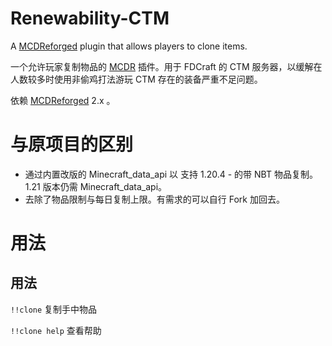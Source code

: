 # Renewability-CTM

 A [MCDReforged](https://github.com/Fallen-Breath/MCDReforged) plugin that allows players to clone items.

 一个允许玩家复制物品的 [MCDR](https://github.com/Fallen-Breath/MCDReforged) 插件。用于 FDCraft 的 CTM 服务器，以缓解在人数较多时使用非偷鸡打法游玩 CTM 存在的装备严重不足问题。

依赖 [MCDReforged](https://github.com/Fallen-Breath/MCDReforged) 2.x 。

# 与原项目的区别

- 通过内置改版的 Minecraft_data_api 以 支持 1.20.4 - 的带 NBT 物品复制。1.21 版本仍需 Minecraft_data_api。
- 去除了物品限制与每日复制上限。有需求的可以自行 Fork 加回去。

# 用法

## 用法

`!!clone` 复制手中物品

`!!clone help` 查看帮助

